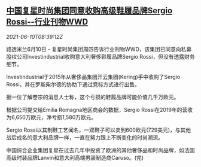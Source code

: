 <!--1623315663000-->
[中国复星时尚集团同意收购高级鞋履品牌Sergio Rossi--行业刊物WWD](https://cn.reuters.com/article/fosun-fashion-sergio-rossi-acquisition-0-idCNKCS2DM0R4)
------

<div><i>2021-06-10T08:39:12Z</i></div><p>路透米兰6月10日 - 复星时尚集团周四告诉行业刊物WWD，该集团已同意向私募股权公司Investindustrial收购意大利奢侈鞋履品牌Sergio Rossi，但没有透露财务细节。</p><p>Investindustrial于2015年从奢侈品集团开云集团(Kering)手中收购了Sergio Rossi，并在罗斯柴尔德的协助下通过竞标方式进行出售。</p><p>据一位了解卷宗的消息人士称，这个亏损的鞋履品牌可能价值几千万欧元。</p><p>根据公司提交给Emilia Romagna地区商会的数据，Sergio Rossi在2019年的营收为6,650万欧元，净亏损1,580万欧元。</p><p>Sergio Rossi以其制鞋工艺闻名，一双鞋子可以卖到600欧元(729美元)，与其他战后成名的意大利品牌一样，一直在努力跟上不断变化的时尚潮流。</p><p>中国综合企业集团复星在过去几年中投资了欧洲的其他奢侈品和时尚品牌，如法国高级时装品牌Lanvin和意大利高端男装制造商Caruso。(完)</p>
